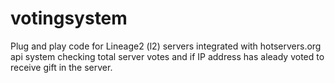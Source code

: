 # votingsystem
Plug and play code for Lineage2 (l2) servers integrated with hotservers.org api system checking total server votes and if IP address has aleady voted to receive gift in the server.

